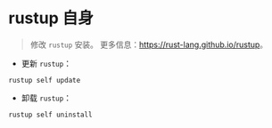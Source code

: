 # rustup 自身

> 修改 `rustup` 安装。
> 更多信息：<https://rust-lang.github.io/rustup>。

- 更新 `rustup`：

`rustup self update`

- 卸载 `rustup`：

`rustup self uninstall`